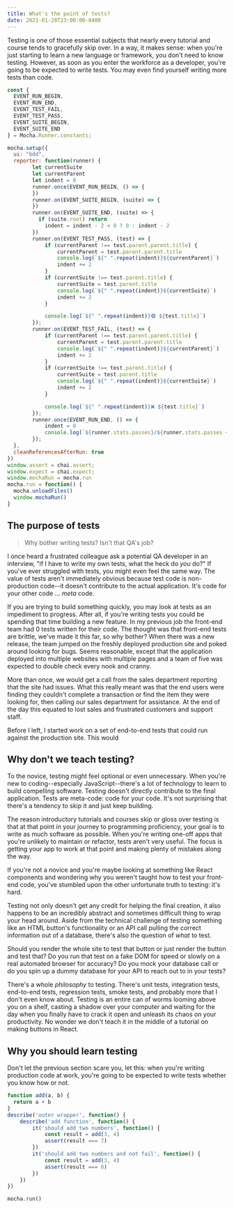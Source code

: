 ```yaml
---
title: What's the point of tests?
date: 2021-01-28T23:00:00-0400
---
```


Testing is one of those essential subjects that nearly every tutorial and course tends to gracefully skip over. In a way, it makes sense: when you're just starting to learn a new language or framework, you don't need to know testing. However, as soon as you enter the workforce as a developer, you're going to be expected to write tests. You may even find yourself writing more tests than code.

```js js-live autorun no-code scripts=mocha!https://cdnjs.cloudflare.com/ajax/libs/mocha/8.0.1/mocha.min.js,chai!https://cdnjs.cloudflare.com/ajax/libs/chai/4.2.0/chai.min.js,sinon!https://cdnjs.cloudflare.com/ajax/libs/sinon.js/9.0.2/sinon.min.js
const {
  EVENT_RUN_BEGIN,
  EVENT_RUN_END,
  EVENT_TEST_FAIL,
  EVENT_TEST_PASS,
  EVENT_SUITE_BEGIN,
  EVENT_SUITE_END
} = Mocha.Runner.constants;

mocha.setup({
  ui: "bdd",
  reporter: function(runner) {
		let currentSuite
		let currentParent
		let indent = 0
		runner.once(EVENT_RUN_BEGIN, () => {
		})
		runner.on(EVENT_SUITE_BEGIN, (suite) => {
		})
		runner.on(EVENT_SUITE_END, (suite) => {
		  if (suite.root) return
		 	indent = indent - 2 < 0 ? 0 : indent - 2
		})
		runner.on(EVENT_TEST_PASS, (test) => {
			if (currentParent !== test.parent.parent.title) {
				currentParent = test.parent.parent.title
				console.log(`${" ".repeat(indent)}${currentParent}`)
				indent += 2
			}
			if (currentSuite !== test.parent.title) {
				currentSuite = test.parent.title
				console.log(`${" ".repeat(indent)}${currentSuite}`)
				indent += 2
			}

			console.log(`${" ".repeat(indent)}🟢 ${test.title}`)
		});
		runner.on(EVENT_TEST_FAIL, (test) => {
			if (currentParent !== test.parent.parent.title) {
				currentParent = test.parent.parent.title
				console.log(`${" ".repeat(indent)}${currentParent}`)
				indent += 2
			}
			if (currentSuite !== test.parent.title) {
				currentSuite = test.parent.title
				console.log(`${" ".repeat(indent)}${currentSuite}`)
				indent += 2
			}

			console.log(`${" ".repeat(indent)}❌ ${test.title}`)
		});
		runner.once(EVENT_RUN_END, () => {
			indent = 0
			console.log(`${runner.stats.passes}/${runner.stats.passes + runner.stats.failures} tests passing`);
		});
  },
  cleanReferencesAfterRun: true
})
window.assert = chai.assert;
window.expect = chai.expect;
window.mochaRun = mocha.run
mocha.run = function() {
  mocha.unloadFiles()
  window.mochaRun()
}
```
## The purpose of tests

> Why bother writing tests? Isn't that QA's job?

I once heard a frustrated colleague ask a potential QA developer in an interview, "if I have to write my own tests, what the heck do _you_ do?" If you've ever struggled with tests, you might even feel the same way. The value of tests aren't immediately obvious because test code is non-production code--it doesn't contribute to the actual application. It's code for your other code ... _meta_ code.

If you are trying to build something quickly, you may look at tests as an impediment to progress. After all, if you're writing tests you could be spending that time building a new feature. In my previous job the front-end team had 0 tests written for their code. The thought was that front-end tests are brittle, we've made it this far, so why bother? When there was a new release, the team jumped on the freshly deployed production site and poked around looking for bugs. Seems reasonable, except that the application deployed into multiple websites with multiple pages and a team of five was expected to double check every nook and cranny.

More than once, we would get a call from the sales department reporting that the site had issues. What this really meant was that the end users were finding they couldn't complete a transaction or find the item they were looking for, then calling our sales department for assistance. At the end of the day this equated to lost sales and frustrated customers and support staff.

Before I left, I started work on a set of end-to-end tests that could run against the production site. This would 

## Why don't we teach testing?

To the novice, testing might feel optional or even unnecessary. When you're new to coding--especially JavaScript--there's a lot of technology to learn to build compelling software. Testing doesn't directly contribute to the final application. Tests are meta-code: code for your code. It's not surprising that there's a tendency to skip it and just keep building.

The reason introductory tutorials and courses skip or gloss over testing is that at that point in your journey to programming proficiency, your goal is to write as much software as possible. When you're writing one-off apps that you're unlikely to maintain or refactor, tests aren't very useful. The focus is getting your app to work at that point and making plenty of mistakes along the way.

If you're not a novice and you're maybe looking at something like React components and wondering why you weren't taught how to test your front-end code, you've stumbled upon the other unfortunate truth to testing: it's hard.

Testing not only doesn't get any credit for helping the final creation, it also happens to be an incredibly abstract and sometimes difficult thing to wrap your head around. Aside from the technical challenge of testing something like an HTML button's functionality or an API call pulling the correct information out of a database, there's also the question of _what_ to test.

Should you render the whole site to test that button or just render the button and test that? Do you run that test on a fake DOM for speed or slowly on a real automated browser for accuracy? Do you mock your database call or do you spin up a dummy database for your API to reach out to in your tests?

There's a whole _philosophy_ to testing. There's unit tests, integration tests, end-to-end tests, regression tests, smoke tests, and probably more that I don't even know about. Testing is an entire can of worms looming above you on a shelf, casting a shadow over your computer and waiting for the day when you finally have to crack it open and unleash its chaos on your productivity. No wonder we don't teach it in the middle of a tutorial on making buttons in React.

## Why you should learn testing

Don't let the previous section scare you, let this: when you're writing production code at work, you're going to be expected to write tests whether you know how or not. 

```js js-live scripts=mocha,chai
function add(a, b) {
  return a + b
}
describe('outer wrapper', function() {
	describe('add function', function() {
		it('should add two numbers', function() {
			const result = add(3, 4)
			assert(result === 7)
		})
		it('should add two numbers and not fail', function() {
			const result = add(3, 4)
			assert(result === 8)
		})
	})
})

mocha.run()
```
